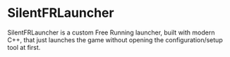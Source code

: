 # SilentFRLauncher
SilentFRLauncher is a custom Free Running launcher, built with modern C++, that just launches the game without opening the configuration/setup tool at first.
